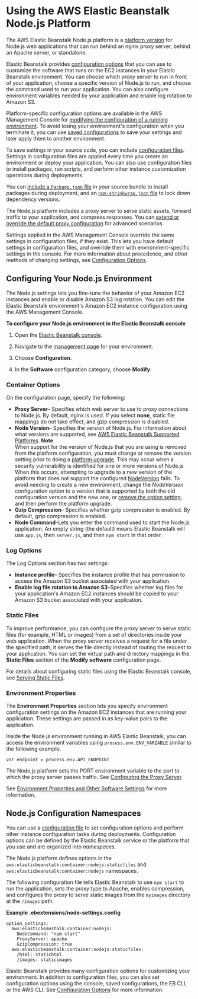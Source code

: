 # Using the AWS Elastic Beanstalk Node\.js Platform<a name="create_deploy_nodejs.container"></a>

The AWS Elastic Beanstalk Node\.js platform is a [platform version](https://docs.aws.amazon.com/elasticbeanstalk/latest/platforms/platforms-supported.html#platforms-supported.nodejs) for Node\.js web applications that can run behind an nginx proxy server, behind an Apache server, or standalone\.

Elastic Beanstalk provides [configuration options](command-options.md) that you can use to customize the software that runs on the EC2 instances in your Elastic Beanstalk environment\. You can choose which proxy server to run in front of your application, choose a specific version of Node\.js to run, and choose the command used to run your application\. You can also configure environment variables needed by your application and enable log rotation to Amazon S3\.

Platform\-specific configuration options are available in the AWS Management Console for [modifying the configuration of a running environment](environment-configuration-methods-after.md)\. To avoid losing your environment's configuration when you terminate it, you can use [saved configurations](environment-configuration-savedconfig.md) to save your settings and later apply them to another environment\.

To save settings in your source code, you can include [configuration files](ebextensions.md)\. Settings in configuration files are applied every time you create an environment or deploy your application\. You can also use configuration files to install packages, run scripts, and perform other instance customization operations during deployments\.

You can [include a `Package.json` file](nodejs-platform-packagejson.md) in your source bundle to install packages during deployment, and an [`npm-shrinkwrap.json` file](nodejs-platform-shrinkwrap.md) to lock down dependency versions\.

The Node\.js platform includes a proxy server to serve static assets, forward traffic to your application, and compress responses\. You can [extend or override the default proxy configuration](nodejs-platform-proxy.md) for advanced scenarios\.

Settings applied in the AWS Management Console override the same settings in configuration files, if they exist\. This lets you have default settings in configuration files, and override them with environment\-specific settings in the console\. For more information about precedence, and other methods of changing settings, see [Configuration Options](command-options.md)\.

## Configuring Your Node\.js Environment<a name="nodejs-platform-console"></a>

The Node\.js settings lets you fine\-tune the behavior of your Amazon EC2 instances and enable or disable Amazon S3 log rotation\. You can edit the Elastic Beanstalk environment's Amazon EC2 instance configuration using the AWS Management Console\.

**To configure your Node\.js environment in the Elastic Beanstalk console**

1. Open the [Elastic Beanstalk console](https://console.aws.amazon.com/elasticbeanstalk)\.

1. Navigate to the [management page](environments-console.md) for your environment\.

1. Choose **Configuration**\.

1. In the **Software** configuration category, choose **Modify**\.

### Container Options<a name="nodejs-platform-console-settings"></a>

On the configuration page, specify the following:
+ **Proxy Server**– Specifies which web server to use to proxy connections to Node\.js\. By default, nginx is used\. If you select **none**, static file mappings do not take effect, and gzip compression is disabled\.
+ **Node Version**– Specifies the version of Node\.js\. For information about what versions are supported, see [AWS Elastic Beanstalk Supported Platforms](concepts.platforms.md)\.
**Note**  
When support for the version of Node\.js that you are using is removed from the platform configuration, you must change or remove the version setting prior to doing a [platform upgrade](using-features.platform.upgrade.md)\. This may occur when a security vulnerability is identified for one or more versions of Node\.js  
When this occurs, attempting to upgrade to a new version of the platform that does not support the configured [NodeVersion](command-options-specific.md#command-options-nodejs) fails\. To avoid needing to create a new environment, change the *NodeVersion* configuration option to a version that is supported by both the old configuration version and the new one, or [remove the option setting](environment-configuration-methods-after.md), and then perform the platform upgrade\.
+ **Gzip Compression**– Specifies whether gzip compression is enabled\. By default, gzip compression is enabled\.
+ **Node Command**–Lets you enter the command used to start the Node\.js application\. An empty string \(the default\) means Elastic Beanstalk will use `app.js`, then `server.js`, and then `npm start` in that order\.

### Log Options<a name="nodejs-platform-console-logging"></a>

The Log Options section has two settings:
+ **Instance profile**– Specifies the instance profile that has permission to access the Amazon S3 bucket associated with your application\.
+ **Enable log file rotation to Amazon S3**–Specifies whether log files for your application's Amazon EC2 instances should be copied to your Amazon S3 bucket associated with your application\.

### Static Files<a name="nodejs-platform-console-staticfiles"></a>

To improve performance, you can configure the proxy server to serve static files \(for example, HTML or images\) from a set of directories inside your web application\. When the proxy server receives a request for a file under the specified path, it serves the file directly instead of routing the request to your application\. You can set the virtual path and directory mappings in the **Static Files** section of the **Modify software** configuration page\.

For details about configuring static files using the Elastic Beanstalk console, see [Serving Static Files](environment-cfg-staticfiles.md)\.

### Environment Properties<a name="nodejs-platform-console-envprops"></a>

The **Environment Properties** section lets you specify environment configuration settings on the Amazon EC2 instances that are running your application\. These settings are passed in as key\-value pairs to the application\.

Inside the Node\.js environment running in AWS Elastic Beanstalk, you can access the environment variables using `process.env.ENV_VARIABLE` similar to the following example\.

```
var endpoint = process.env.API_ENDPOINT
```

The Node\.js platform sets the PORT environment variable to the port to which the proxy server passes traffic\. See [Configuring the Proxy Server](nodejs-platform-proxy.md)\.

See [Environment Properties and Other Software Settings](environments-cfg-softwaresettings.md) for more information\.

## Node\.js Configuration Namespaces<a name="nodejs-namespaces"></a>

You can use a [configuration file](ebextensions.md) to set configuration options and perform other instance configuration tasks during deployments\. Configuration options can be defined by the Elastic Beanstalk service or the platform that you use and are organized into *namespaces*\.

The Node\.js platform defines options in the `aws:elasticbeanstalk:container:nodejs:staticfiles` and `aws:elasticbeanstalk:container:nodejs` namespaces\.

The following configuration file tells Elastic Beanstalk to use `npm start` to run the application, sets the proxy type to Apache, enables compression, and configures the proxy to serve static images from the `myimages` directory at the `/images` path\.

**Example \.ebextensions/node\-settings\.config**  

```
option_settings:
  aws:elasticbeanstalk:container:nodejs: 
    NodeCommand: "npm start"
    ProxyServer: apache
    GzipCompression: true
  aws:elasticbeanstalk:container:nodejs:staticfiles:
    /html: statichtml
    /images: staticimages
```

Elastic Beanstalk provides many configuration options for customizing your environment\. In addition to configuration files, you can also set configuration options using the console, saved configurations, the EB CLI, or the AWS CLI\. See [Configuration Options](command-options.md) for more information\.